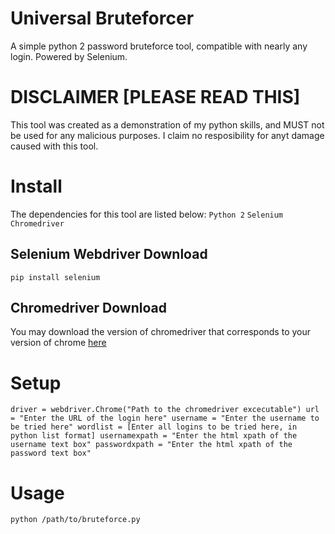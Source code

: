 # Universal Bruteforcer
A simple python 2 password bruteforce tool, compatible with nearly any login. Powered by Selenium.

# DISCLAIMER [PLEASE READ THIS]
This tool was created as a demonstration of my python skills, and MUST not be used for any malicious purposes. I claim no resposibility for anyt damage caused with this tool.

# Install
The dependencies for this tool are listed below:
  `Python 2`
  `Selenium`
  `Chromedriver`
  
## Selenium Webdriver Download
  `pip install selenium`
  
## Chromedriver Download
  You may download the version of chromedriver that corresponds to your version of chrome <a href="https://chromedriver.chromium.org/">here</a> 
  
# Setup
`driver = webdriver.Chrome("Path to the chromedriver excecutable")
url = "Enter the URL of the login here"
username = "Enter the username to be tried here"
wordlist = [Enter all logins to be tried here, in python list format]
usernamexpath = "Enter the html xpath of the username text box"
passwordxpath = "Enter the html xpath of the password text box"`

# Usage
`python /path/to/bruteforce.py`
